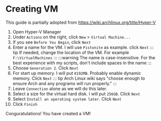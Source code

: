 # Creating VM

This guide is partially adopted from https://wiki.archlinux.org/title/Hyper-V

1. Open Hyper-V Manager
2. Under `Actions` on the right, click `New` > `Virtual Machine...`
3. If you see `Before You Begin`, click `Next`
4. Enter a name for the VM. I will use `Pistonite` as example. click `Next`
    ::: tip
    If needed, change the location of the VM. For example `F:\VirtualMachines`
    :::
    :::warning
    The name is case-insensitive. For the best experience with my scripts,
    don't include spaces in the name
    :::
5. Choose `Generation 2`. Click `Next`
6. For start up memory. I will put `8192MB`. Probably enable dynamic memory. Click `Next`
    ::: tip
    Arch Linux wiki says "choose enough to ensure Arch and any programs will run properly."
    :::
7. Leave `Connection` alone as we will do this later.
8. Select a size for the virtual hard disk. I will put `256GB`. Click `Next`
9. Select `Install an operating system later`. Click `Next`
10. Click `Finish`

Conguratulations! You have created a VM!
